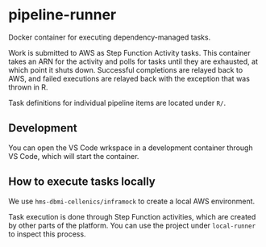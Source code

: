pipeline-runner
=========

Docker container for executing dependency-managed tasks.

Work is submitted to AWS as Step Function Activity tasks. This container takes
an ARN for the activity and polls for tasks until they are exhausted, at which
point it shuts down. Successful completions are relayed back to AWS, and failed
executions are relayed back with the exception that was thrown in R.

Task definitions for individual pipeline items are located under `R/`.

Development
-----------

You can open the VS Code wrkspace in a development container through VS Code,
which will start the container.

How to execute tasks locally
----------------------------

We use `hms-dbmi-cellenics/inframock` to create a local AWS environment.

Task execution is done through Step Function activities, which are created by
other parts of the platform. You can use the project under `local-runner`
to inspect this process. 
